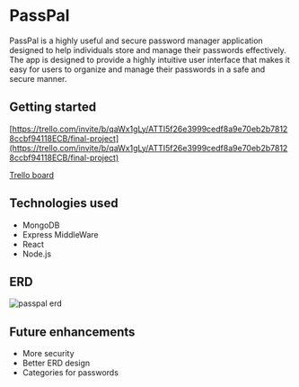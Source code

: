 
# PassPal

PassPal is a highly useful and secure password manager application designed to help individuals store and manage their passwords effectively. The app is designed to provide a highly intuitive user interface that makes it easy for users to organize and manage their passwords in a safe and secure manner.




## Getting started
[https://trello.com/invite/b/qaWx1gLy/ATTI5f26e3999cedf8a9e70eb2b78128ccbf94118ECB/final-project](https://trello.com/invite/b/qaWx1gLy/ATTI5f26e3999cedf8a9e70eb2b78128ccbf94118ECB/final-project)


[Trello board](trello.com)
## Technologies used
 + MongoDB
 + Express MiddleWare
 + React
 + Node.js

## ERD
![passpal erd](https://i.imgur.com/0wvMzGA.png)
## Future enhancements
+ More security
+ Better ERD design
+ Categories for passwords

